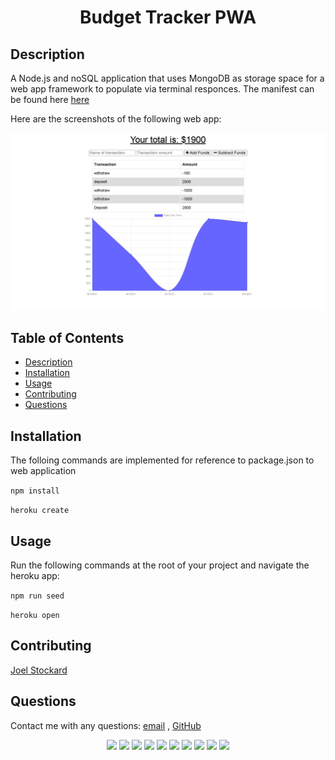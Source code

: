 # <h1 align="center">Budget Tracker PWA</h1>

</p>
   
## Description
  
A Node.js and noSQL application that uses MongoDB as storage space for a web app framework to populate via terminal responces. The manifest can be found here [here](./public/manifest.webmanifest)

Here are the screenshots of the following web app:

![heroku app](/public/icons/Budget.jpg)

## Table of Contents

- [Description](#description)
- [Installation](#installation)
- [Usage](#usage)
- [Contributing](#contributing)
- [Questions](#questions)

## Installation

The folloing commands are implemented for reference to package.json to web application

`npm install`

`heroku create`

## Usage

Run the following commands at the root of your project and navigate the heroku app:

`npm run seed`

`heroku open`

## Contributing

[Joel Stockard](https://github.com/jtstockard)

## Questions

Contact me with any questions: [email](jtstockard92@gmail.com) , [GitHub](https://github.com/jtstockard)<br />

<p align="center">
    <img src="https://img.shields.io/badge/Javascript-yellow" />
    <img src="https://img.shields.io/badge/jQuery-blue"  />
    <img src="https://img.shields.io/badge/-node.js-green" />
    <img src="https://img.shields.io/badge/-inquirer-red" >
    <img src="https://img.shields.io/badge/-json-orange" />
    <img src="https://img.shields.io/badge/-heroku-purple" />
    <img src="https://img.shields.io/badge/-mongodb-cyan" />
    <img src="https://img.shields.io/badge/-mongoose-white" />
    <img src="https://img.shields.io/badge/-morgan-teal" />
    <img src="https://img.shields.io/badge/-express-gold" />
